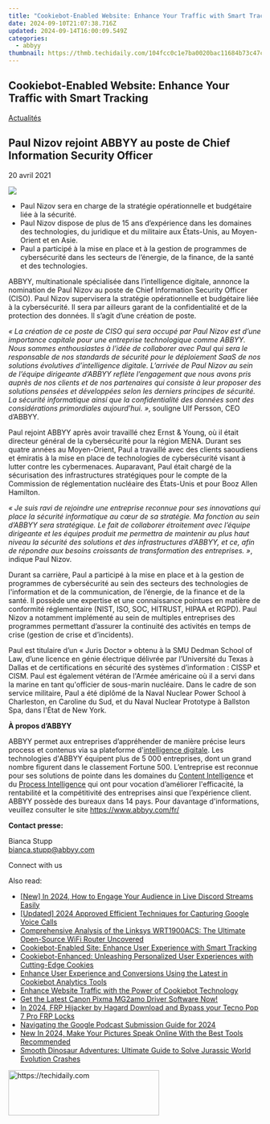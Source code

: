 ```yaml
---
title: "Cookiebot-Enabled Website: Enhance Your Traffic with Smart Tracking"
date: 2024-09-10T21:07:38.716Z
updated: 2024-09-14T16:00:09.549Z
categories:
  - abbyy
thumbnail: https://thmb.techidaily.com/104fcc0c1e7ba0020bac11684b73c47c97661f3e4742e08d1374a286a48bed4c.jpg
---
```


## Cookiebot-Enabled Website: Enhance Your Traffic with Smart Tracking

[Actualités](https://tools.techidaily.com/abbyy/products/)

## Paul Nizov rejoint ABBYY au poste de Chief Information Security Officer

20 avril 2021

![](https://content.abbyy.com/-/media/project/abbyy/abbyy/branchtemplates/shutterstock_1272462163_1296-x-729.jpg?h=729&iar=0&w=1296)

* Paul Nizov sera en charge de la stratégie opérationnelle et budgétaire liée à la sécurité.
* Paul Nizov dispose de plus de 15 ans d’expérience dans les domaines des technologies, du juridique et du militaire aux États-Unis, au Moyen-Orient et en Asie.
* Paul a participé à la mise en place et à la gestion de programmes de cybersécurité dans les secteurs de l’énergie, de la finance, de la santé et des technologies.

ABBYY, multinationale spécialisée dans l’intelligence digitale, annonce la nomination de Paul Nizov au poste de Chief Information Security Officer (CISO). Paul Nizov supervisera la stratégie opérationnelle et budgétaire liée à la cybersécurité. Il sera par ailleurs garant de la confidentialité et de la protection des données. Il s’agit d’une création de poste.

_« La création de ce poste de CISO qui sera occupé par Paul Nizov est d’une importance capitale pour une entreprise technologique comme ABBYY. Nous sommes enthousiastes à l’idée de collaborer avec Paul qui sera le responsable de nos standards de sécurité pour le déploiement SaaS de nos solutions évolutives d’intelligence digitale. L’arrivée de Paul Nizov au sein de l’équipe dirigeante d’ABBYY reflète l’engagement que nous avons pris auprès de nos clients et de nos partenaires qui consiste à leur proposer des solutions pensées et développées selon les derniers principes de sécurité. La sécurité informatique ainsi que la confidentialité des données sont des considérations primordiales aujourd’hui. »_, souligne Ulf Persson, CEO d’ABBYY.

Paul rejoint ABBYY après avoir travaillé chez Ernst & Young, où il était directeur général de la cybersécurité pour la région MENA. Durant ses quatre années au Moyen-Orient, Paul a travaillé avec des clients saoudiens et émiratis à la mise en place de technologies de cybersécurité visant à lutter contre les cybermenaces. Auparavant, Paul était chargé de la sécurisation des infrastructures stratégiques pour le compte de la Commission de réglementation nucléaire des États-Unis et pour Booz Allen Hamilton.

_« Je suis ravi de rejoindre une entreprise reconnue pour ses innovations qui place la sécurité informatique au cœur de sa stratégie. Ma fonction au sein d’ABBYY sera stratégique. Le fait de collaborer étroitement avec l’équipe dirigeante et les équipes produit me permettra de maintenir au plus haut niveau la sécurité des solutions et des infrastructures d’ABBYY, et ce, afin de répondre aux besoins croissants de transformation des entreprises. »_, indique Paul Nizov.

Durant sa carrière, Paul a participé à la mise en place et à la gestion de programmes de cybersécurité au sein des secteurs des technologies de l'information et de la communication, de l’énergie, de la finance et de la santé. Il possède une expertise et une connaissance pointues en matière de conformité réglementaire (NIST, ISO, SOC, HITRUST, HIPAA et RGPD). Paul Nizov a notamment implémenté au sein de multiples entreprises des programmes permettant d’assurer la continuité des activités en temps de crise (gestion de crise et d’incidents).

Paul est titulaire d’un « Juris Doctor » obtenu à la SMU Dedman School of Law, d’une licence en génie électrique délivrée par l’Université du Texas à Dallas et de certifications en sécurité des systèmes d’information : CISSP et CISM. Paul est également vétéran de l'Armée américaine où il a servi dans la marine en tant qu'officier de sous-marin nucléaire. Dans le cadre de son service militaire, Paul a été diplômé de la Naval Nuclear Power School à Charleston, en Caroline du Sud, et du Naval Nuclear Prototype à Ballston Spa, dans l'État de New York.

**À propos d’ABBYY**

ABBYY permet aux entreprises d’appréhender de manière précise leurs process et contenus via sa plateforme d'[intelligence digitale](https://tools.techidaily.com/abbyy/products/). Les technologies d'ABBYY équipent plus de 5 000 entreprises, dont un grand nombre figurent dans le classement Fortune 500\. L’entreprise est reconnue pour ses solutions de pointe dans les domaines du [Content Intelligence](https://tools.techidaily.com/abbyy/products/) et du [Process Intelligence](https://tools.techidaily.com/abbyy/products/) qui ont pour vocation d’améliorer l'efficacité, la rentabilité et la compétitivité des entreprises ainsi que l’expérience client. ABBYY possède des bureaux dans 14 pays. Pour davantage d'informations, veuillez consulter le site <https://www.abbyy.com/fr/>

**Contact presse:**

Bianca Stupp  
[bianca.stupp@abbyy.com](https://tools.techidaily.com/abbyy/products/)  
  
Connect with us

<ins class="adsbygoogle"
     style="display:block"
     data-ad-format="autorelaxed"
     data-ad-client="ca-pub-7571918770474297"
     data-ad-slot="1223367746"></ins>

<ins class="adsbygoogle"
     style="display:block"
     data-ad-client="ca-pub-7571918770474297"
     data-ad-slot="8358498916"
     data-ad-format="auto"
     data-full-width-responsive="true"></ins>

<span class="atpl-alsoreadstyle">Also read:</span>
<div><ul>
<li><a href="https://discord-videos.techidaily.com/new-in-2024-how-to-engage-your-audience-in-live-discord-streams-easily/"><u>[New] In 2024, How to Engage Your Audience in Live Discord Streams Easily</u></a></li>
<li><a href="https://screen-sharing-recording.techidaily.com/updated-2024-approved-efficient-techniques-for-capturing-google-voice-calls/"><u>[Updated] 2024 Approved Efficient Techniques for Capturing Google Voice Calls</u></a></li>
<li><a href="https://buynow-marvelous.techidaily.com/comprehensive-analysis-of-the-linksys-wrt1900acs-the-ultimate-open-source-wifi-router-uncovered/"><u>Comprehensive Analysis of the Linksys WRT1900ACS: The Ultimate Open-Source WiFi Router Uncovered</u></a></li>
<li><a href="https://discover-advanced.techidaily.com/cookiebot-enabled-site-enhance-user-experience-with-smart-tracking/"><u>Cookiebot-Enabled Site: Enhance User Experience with Smart Tracking</u></a></li>
<li><a href="https://discover-advanced.techidaily.com/cookiebot-enhanced-unleashing-personalized-user-experiences-with-cutting-edge-cookies/"><u>Cookiebot-Enhanced: Unleashing Personalized User Experiences with Cutting-Edge Cookies</u></a></li>
<li><a href="https://discover-advanced.techidaily.com/enhance-user-experience-and-conversions-using-the-latest-in-cookiebot-analytics-tools/"><u>Enhance User Experience and Conversions Using the Latest in Cookiebot Analytics Tools</u></a></li>
<li><a href="https://discover-advanced.techidaily.com/enhance-website-traffic-with-the-power-of-cookiebot-technology/"><u>Enhance Website Traffic with the Power of Cookiebot Technology</u></a></li>
<li><a href="https://driver-download.techidaily.com/get-the-latest-canon-pixma-mg2amo-driver-software-now/"><u>Get the Latest Canon Pixma MG2amo Driver Software Now!</u></a></li>
<li><a href="https://bypass-frp.techidaily.com/in-2024-frp-hijacker-by-hagard-download-and-bypass-your-tecno-pop-7-pro-frp-locks-by-drfone-android/"><u>In 2024, FRP Hijacker by Hagard Download and Bypass your Tecno Pop 7 Pro FRP Locks</u></a></li>
<li><a href="https://extra-support.techidaily.com/navigating-the-google-podcast-submission-guide-for-2024/"><u>Navigating the Google Podcast Submission Guide for 2024</u></a></li>
<li><a href="https://ai-topics.techidaily.com/new-in-2024-make-your-pictures-speak-online-with-the-best-tools-recommended/"><u>New In 2024, Make Your Pictures Speak Online With the Best Tools Recommended</u></a></li>
<li><a href="https://program-issues.techidaily.com/smooth-dinosaur-adventures-ultimate-guide-to-solve-jurassic-world-evolution-crashes/"><u>Smooth Dinosaur Adventures: Ultimate Guide to Solve Jurassic World Evolution Crashes</u></a></li>
</ul></div>

<!-- affiliate ads begin -->
<a href="https://aligracehair.sjv.io/c/5597632/2135369/19272" target="_top" id="2135369">
  <img src="//a.impactradius-go.com/display-ad/19272-2135369" border="0" alt="https://techidaily.com" width="300" height="90"/>
</a>
<img height="0" width="0" src="https://aligracehair.sjv.io/i/5597632/2135369/19272" style="position:absolute;visibility:hidden;" border="0" />
<!-- affiliate ads end -->

